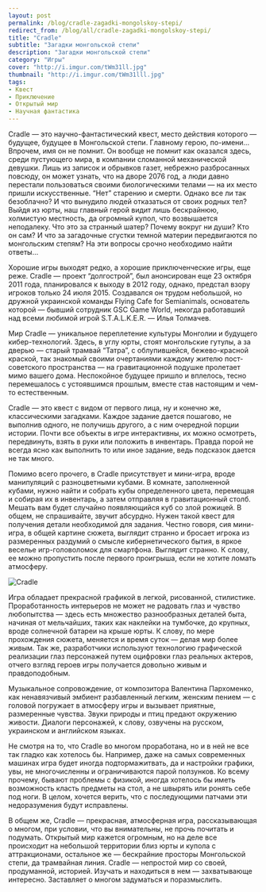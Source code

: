 ```yaml
---
layout: post
permalink: /blog/cradle-zagadki-mongolskoy-stepi/
redirect_from: /blog/all/cradle-zagadki-mongolskoy-stepi/
title: "Cradle"
subtitle: "Загадки монгольской степи"
description: "Загадки монгольской степи"
category: "Игры"
cover: "http://i.imgur.com/tWm31ll.jpg"
thumbnail: "http://i.imgur.com/tWm31lll.jpg"
tags:
- Квест
- Приключение
- Открытый мир
- Научная фантастика
---
```


Cradle — это научно-фантастический квест, место действия которого — будущее, будущее в Монгольской степи. Главному герою, по-имени… Впрочем, имя он не помнит. Он вообще не помнит как оказался здесь, среди пустующего мира, в компании сломанной механической девушки. Лишь из записок и обрывков газет, небрежно разбросанных повсюду, он может узнать, что на дворе 2076 год, а люди давно перестали пользоваться своими биологическими телами — на их место пришли искусственные. “Нет” старению и смерти. Однако все ли так безоблачно? И что вынудило людей отказаться от своих родных тел? Выйдя из юрты, наш главный герой видит лишь бескрайнюю, холмистую местность, да огромный купол, что возвышается неподалеку. Что это за странный шатер? Почему вокруг ни души? Кто он сам? И что за загадочные сгустки темной материи передвигаются по монгольским степям? На эти вопросы срочно необходимо найти ответы…

Хорошие игры выходят редко, а хорошие приключенческие игры, еще реже. Cradle — проект “долгострой”, был анонсирован еще 23 октября 2011 года, планировался к выходу в 2012 году, однако, предстал взору игроков только 24 июля 2015. Создавался он трудом небольшой, но дружной украинской команды Flying Cafe for Semianimals, основатель которой — бывший сотрудник GSC Game World, некогда работавший над всеми любимой игрой S.T.A.L.K.E.R. — Илья Толмачев.

Мир Cradle — уникальное переплетение культуры Монголии и будущего кибер-технологий. Здесь, в углу юрты, стоят монгольские гутулы, а за дверью — старый трамвай “Татра”, с облупившейся, бежево-красной краской, так знакомый своими очертаниями каждому жителю пост-советского пространства — на гравитационной подушке пролетает мимо вашего дома. Неспокойное будущее пришло и вплелось, тесно перемешалось с устоявшимся прошлым, вместе став настоящим и чем-то естественным.

Cradle — это квест с видом от первого лица, ну и конечно же, классическими загадками. Каждое задание дается пошагово, не выполнив одного, не получишь другого, а с ним очередной порции истории. Почти все объекты в игре интерактивны, их можно осмотреть, передвинуть, взять в руки или положить в инвентарь. Правда порой не всегда ясно как выполнить то или иное задание, ведь подсказок дается не так много.

Помимо всего прочего, в Cradle присутствует и мини-игра, вроде манипуляций с разноцветными кубами. В комнате, заполненной кубами, нужно найти и собрать кубы определенного цвета, перемещая и собирая их в инвентарь, а затем отправляя в гравитационный столб. Мешать вам будет случайно появляющийся куб со злой рожицей. В общем, не спрашивайте, звучит абсурдно. Нужен такой квест для получения детали необходимой для задания. Честно говоря, сия мини-игра, в общей картине сюжета, выглядит странно и бросает игрока из размеренных раздумий о смысле кибернетического бытия, в яркое веселье игр-головоломок для смартфона. Выглядит странно. К слову, ее можно пропустить после первого проигрыша, если не хотите ломать атмосферу.

![Cradle](http://i.imgur.com/ieBqONN.jpg)

Игра обладает прекрасной графикой в легкой, рисованной, стилистике. Проработанность интерьеров не может не радовать глаз и чувство любопытства — здесь есть множество разнообразных деталей быта, начиная от мельчайших, таких как наклейки на тумбочке, до крупных, вроде солнечной батареи на крыше юрты. К слову, по мере прохождения сюжета, меняется и время суток — делая мир более живым. Так же, разработчики используют технологию графической реализации глаз персонажей путем оцифровки глаз реальных актеров, отчего взгляд героев игры получается довольно живым и правдоподобным.

Музыкальное сопровождение, от композитора Валентина Пархоменко, как ненавязчивый эмбиент разбавленный легким, женским пением — с головой погружает в атмосферу игры и вызывает приятные, размеренные чувства. Звуки природы и птиц предают окружению живости. Диалоги персонажей, к слову, озвучены на русском, украинском и английском языках.

Не смотря на то, что Cradle во многом проработана, но и в ней не все так гладко как хотелось бы. Например, даже на самых современных машинах игра будет иногда подтормажитвать, да и настройки графики, увы, не многочисленны и ограничиваются парой ползунков. Ко всему прочему, бывают проблемы с физикой, иногда хотелось бы иметь возможность класть предметы на стол, а не швырять или ронять себе под ноги. В целом, хочется верить, что с последующими патчами эти недоразумения будут исправлены.

В общем же, Cradle — прекрасная, атмосферная игра, рассказывающая о многом, при условии, что вы внимательны, не прочь почитать и подумать. Открытый мир кажется огромным, но на деле все происходит на небольшой территории близ юрты и купола с аттракционами, остальное же — бескрайние просторы Монгольской степи, да трамвайная линия. Cradle — непростой мир со своей, продуманной, историей. Изучать и находиться в нем — захватывающе интересно. Заставляет о многом задуматься и поразмыслить.